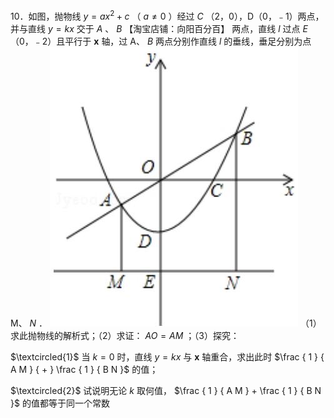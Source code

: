 10．如图，抛物线 $y { = } a x ^ { 2 } { + } c$ （ $a { \neq } 0$ ）经过 $C$ （2，0），D（0，﹣1）两点，并与直线 $y = k x$ 交于 $A$ 、 $B$ 【淘宝店铺：向阳百分百】
两点，直线 $l$ 过点 $E$ （0，﹣2）且平行于 $\boldsymbol { x }$ 轴，过 A、 $B$ 两点分别作直线 $l$ 的垂线，垂足分别为点 M、 $N$ ．
![](<../../qs_image_DB/专题3-5__二次函数压轴：焦点与准线，动点面积，含参二次函数（解析版）/b63a38d1efc53065459d967d63f08cff8fa11430819fab3091087c83597b33a7.jpg>)
（1）求此抛物线的解析式；（2）求证： $A O { = } A M$ ；（3）探究：

$\textcircled{1}$ 当 $k { = } 0$ 时，直线 $y = k x$ 与 $\boldsymbol { x }$ 轴重合，求出此时 $\frac { 1 } { A M } { + } \frac { 1 } { B N }$ 的值；

$\textcircled{2}$ 试说明无论 $k$ 取何值， $\frac { 1 } { A M } + \frac { 1 } { B N }$ 的值都等于同一个常数
